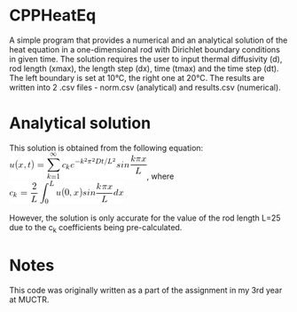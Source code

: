 # CPPHeatEq
A simple program that provides a numerical and an analytical solution 
of the heat equation in a one-dimensional rod with Dirichlet boundary conditions in given time. The solution requires the user to input
thermal diffusivity (d), rod length (xmax), the length step (dx), time (tmax) and the time step (dt). The left boundary is set at 10°C, the right one at 20°C. The results are written into 2 .csv files - norm.csv (analytical) and results.csv (numerical).
# Analytical solution
This solution is obtained from the following equation: ![Alt text](img/main.png?raw=true), where ![Alt text](img/ck.png?raw=true)

However, the solution is only accurate for the value of the rod length L=25 due to the c<sub>k</sub> coefficients being pre-calculated.
# Notes
This code was originally written as a part of the assignment in my 3rd year at MUCTR.
